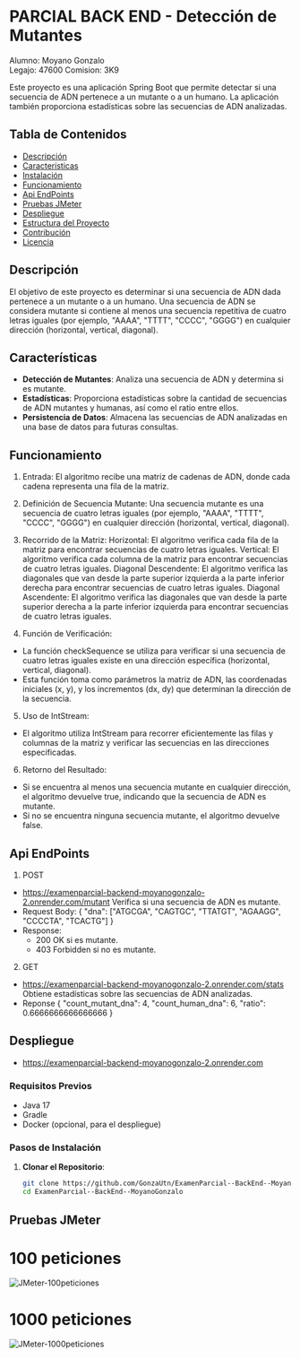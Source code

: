
# PARCIAL BACK END - Detección de Mutantes
Alumno: Moyano Gonzalo    
Legajo: 47600
Comision: 3K9

Este proyecto es una aplicación Spring Boot que permite detectar si una secuencia de ADN pertenece a un mutante o a un humano. La aplicación también proporciona estadísticas sobre las secuencias de ADN analizadas.

## Tabla de Contenidos

- [Descripción](#descripción)
- [Características](#características)
- [Instalación](#instalación)
- [Funcionamiento](#Funcionamiento)
- [Api EndPoints](#ApiEndpoints)
- [Pruebas JMeter](#pruebasJMeter)
- [Despliegue](#despliegue)
- [Estructura del Proyecto](#estructura-del-proyecto)
- [Contribución](#contribución)
- [Licencia](#licencia)

## Descripción

El objetivo de este proyecto es determinar si una secuencia de ADN dada pertenece a un mutante o a un humano. 
Una secuencia de ADN se considera mutante si contiene al menos una secuencia repetitiva de cuatro letras iguales (por ejemplo, "AAAA", "TTTT", "CCCC", "GGGG") en cualquier dirección (horizontal, vertical, diagonal).

## Características

- **Detección de Mutantes**: Analiza una secuencia de ADN y determina si es mutante.
- **Estadísticas**: Proporciona estadísticas sobre la cantidad de secuencias de ADN mutantes y humanas, así como el ratio entre ellos.
- **Persistencia de Datos**: Almacena las secuencias de ADN analizadas en una base de datos para futuras consultas.

## Funcionamiento
1. Entrada: El algoritmo recibe una matriz de cadenas de ADN, donde cada cadena representa una fila de la matriz.
2. Definición de Secuencia Mutante: Una secuencia mutante es una secuencia de cuatro letras iguales (por ejemplo, "AAAA", "TTTT", "CCCC", "GGGG") en cualquier dirección (horizontal, vertical, diagonal).
3. Recorrido de la Matriz:
      Horizontal: El algoritmo verifica cada fila de la matriz para encontrar secuencias de cuatro letras iguales.
      Vertical: El algoritmo verifica cada columna de la matriz para encontrar secuencias de cuatro letras iguales.
      Diagonal Descendente: El algoritmo verifica las diagonales que van desde la parte superior izquierda a la parte inferior derecha para encontrar secuencias de cuatro letras iguales.
      Diagonal Ascendente: El algoritmo verifica las diagonales que van desde la parte superior derecha a la parte inferior izquierda para encontrar secuencias de cuatro letras iguales.

 4. Función de Verificación:
-  La función checkSequence se utiliza para verificar si una secuencia de cuatro letras iguales existe en una dirección específica (horizontal, vertical, diagonal).
-  Esta función toma como parámetros la matriz de ADN, las coordenadas iniciales (x, y), y los incrementos (dx, dy) que determinan la dirección de la secuencia.

5. Uso de IntStream:
-  El algoritmo utiliza IntStream para recorrer eficientemente las filas y columnas de la matriz y verificar las secuencias en las direcciones especificadas.

6. Retorno del Resultado:
-  Si se encuentra al menos una secuencia mutante en cualquier dirección, el algoritmo devuelve true, indicando que la secuencia de ADN es mutante.
-  Si no se encuentra ninguna secuencia mutante, el algoritmo devuelve false.

## Api EndPoints
1. POST
-  https://examenparcial-backend-moyanogonzalo-2.onrender.com/mutant  Verifica si una secuencia de ADN es mutante.
-  Request Body:
    {
    "dna": ["ATGCGA", "CAGTGC", "TTATGT", "AGAAGG", "CCCCTA", "TCACTG"]
    }
-  Response:
    -  200 OK si es mutante.
    -  403 Forbidden si no es mutante.
2. GET
-  https://examenparcial-backend-moyanogonzalo-2.onrender.com/stats  Obtiene estadísticas sobre las secuencias de ADN analizadas.
-  Reponse
    {
    "count_mutant_dna": 4,
    "count_human_dna": 6,
    "ratio": 0.6666666666666666
    }

## Despliegue

-  https://examenparcial-backend-moyanogonzalo-2.onrender.com
  
### Requisitos Previos

- Java 17
- Gradle
- Docker (opcional, para el despliegue)

### Pasos de Instalación

1. **Clonar el Repositorio**:
   ```sh
   git clone https://github.com/GonzaUtn/ExamenParcial--BackEnd--MoyanoGonzalo.git
   cd ExamenParcial--BackEnd--MoyanoGonzalo

## Pruebas JMeter

# 100 peticiones
![JMeter-100peticiones](https://github.com/user-attachments/assets/bda0f6f9-5388-4986-9333-cda2e8a62c34)

# 1000 peticiones
![JMeter-1000peticiones](https://github.com/user-attachments/assets/1b913034-5b8e-482a-b3fb-d5a772381b46)


   
